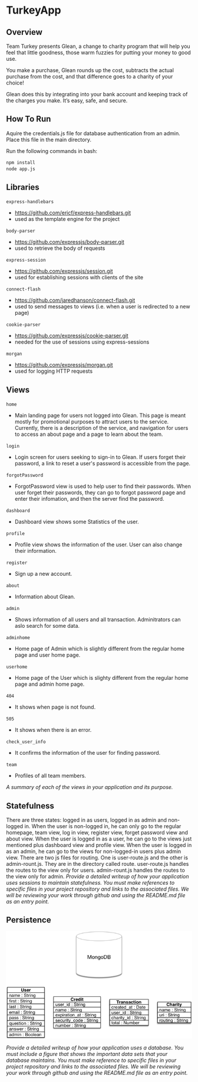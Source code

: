 # TurkeyApp

## Overview
Team Turkey presents Glean, a change to charity program that will help you feel that little goodness, those warm fuzzies for putting your money to good use.

You make a purchase, Glean rounds up the cost, subtracts the actual purchase from the cost, and that difference goes to a charity of your choice!

Glean does this by integrating into your bank account and keeping track of the charges you make. It’s easy, safe, and secure.

## How To Run

Aquire the credentials.js file for database authentication from an admin. Place this file in the main directory.

Run the following commands in bash:

```bash
npm install
node app.js
```
## Libraries

``express-handlebars``
  * https://github.com/ericf/express-handlebars.git
  * used as the template engine for the project

``body-parser``
  * https://github.com/expressjs/body-parser.git
  * used to retrieve the body of requests

``express-session``
  * https://github.com/expressjs/session.git
  * used for establishing sessions with clients of the site

``connect-flash``
  * https://github.com/jaredhanson/connect-flash.git
  * used to send messages to views (i.e. when a user is redirected to a new page)

``cookie-parser``
  * https://github.com/expressjs/cookie-parser.git
  * needed for the use of sessions using express-sessions

``morgan``
  * https://github.com/expressjs/morgan.git
  * used for logging HTTP requests

## Views

``home``
  * Main landing page for users not logged into Glean. This page is meant mostly for promotional purposes to attract users to the service. Currently, there is a description of the service, and navigation for users to access an about page and a page to learn about the team.

``login``
  * Login screen for users seeking to sign-in to Glean. If users forget their password, a link to reset a user's password is accessible from the page.

``forgotPassword``
 * ForgotPassword view is used to help user to find their passwords. When user forget their passwords, they can go to forgot password page and enter their infomation, and then the server find the password. 

``dashboard``
 * Dashboard view shows some Statistics of the user. 
 
``profile``
  * Profile view shows the information of the user. User can also change their information. 
  
``register``
  * Sign up a new account. 
  
``about``
  * Information about Glean. 
  
``admin``
  * Shows information of all users and all transaction. Adminitrators can aslo search for some data. 
  
``adminhome``
  * Home page of Admin which is slightly different from the regular home page and user home page. 
  
``userhome``
  * Home page of the User which is slighty different from the regular home page and admin home page. 
  
``404``
  * It shows when page is not found.
  
``505``
  * It shows when there is an error.
  
``check_user_info``
  * It confirms the information of the user for finding password. 
  
``team``
  * Profiles of all team members. 
  
*A summary of each of the views in your application and its purpose.*
## Statefulness

There are three states: logged in as users, logged in as admin and non-logged in. When the user is non-logged in, he can only go to the regular homepage, team view, log in view, register view, forget password view and about view. When the user is logged in as a user, he can go to the views just mentioned plus dashboard view and profile view. When the user is logged in as an admin, he can go to the views for non-logged-in users plus admin view. 
There are two js files for routing. One is user-route.js and the other is admin-rount.js. They are in the directory called route. user-route.js handles the routes to the view only for users. admin-rount.js handles the routes to the view only for admin. 
*Provide a detailed writeup of how your application uses sessions to maintain statefulness. You must make references to specific files in your project repository and links to the associated files. We will be reviewing your work through github and using the README.md file as an entry point.*

## Persistence

![database diagram](/gleanDB.png)

*Provide a detailed writeup of how your application uses a database. You must include a figure that shows the important data sets that your database maintains. You must make reference to specific files in your project repository and links to the associated files. We will be reviewing your work through github and using the README.md file as an entry point.*
